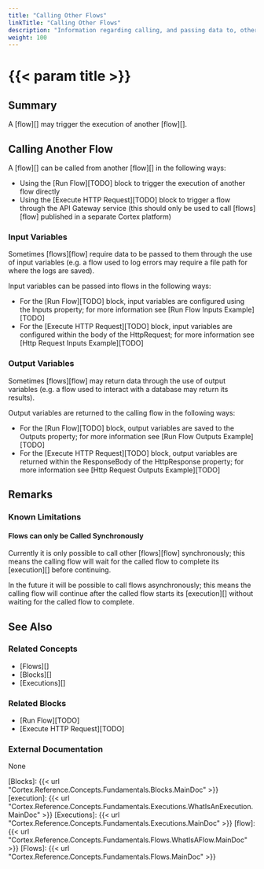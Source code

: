 ```yaml
---
title: "Calling Other Flows"
linkTitle: "Calling Other Flows"
description: "Information regarding calling, and passing data to, other flows."
weight: 100
---
```


# {{< param title >}}

## Summary

A [flow][] may trigger the execution of another [flow][].

## Calling Another Flow

A [flow][] can be called from another [flow][] in the following ways:

- Using the [Run Flow][TODO] block to trigger the execution of another flow directly
- Using the [Execute HTTP Request][TODO] block to trigger a flow through the API Gateway service (this should only be used to call [flows][flow] published in a separate Cortex platform)

### Input Variables

Sometimes [flows][flow] require data to be passed to them through the use of input variables (e.g. a flow used to log errors may require a file path for where the logs are saved).

Input variables can be passed into flows in the following ways:

- For the [Run Flow][TODO] block, input variables are configured using the Inputs property; for more information see [Run Flow Inputs Example][TODO]
- For the [Execute HTTP Request][TODO] block, input variables are configured within the body of the HttpRequest; for more information see [Http Request Inputs Example][TODO]

### Output Variables

Sometimes [flows][flow] may return data through the use of output variables (e.g. a flow used to interact with a database may return its results).

Output variables are returned to the calling flow in the following ways:

- For the [Run Flow][TODO] block, output variables are saved to the Outputs property; for more information see [Run Flow Outputs Example][TODO]
- For the [Execute HTTP Request][TODO] block, output variables are returned within the ResponseBody of the HttpResponse property; for more information see [Http Request Outputs Example][TODO]

## Remarks

### Known Limitations

#### Flows can only be Called Synchronously

Currently it is only possible to call other [flows][flow] synchronously; this means the calling flow will wait for the called flow to complete its [execution][] before continuing.

In the future it will be possible to call flows asynchronously; this means the calling flow will continue after the called flow starts its [execution][] without waiting for the called flow to complete.

## See Also

### Related Concepts

- [Flows][]
- [Blocks][]
- [Executions][]

### Related Blocks

- [Run Flow][TODO]
- [Execute HTTP Request][TODO]

### External Documentation

None

[Blocks]: {{< url "Cortex.Reference.Concepts.Fundamentals.Blocks.MainDoc" >}}
[execution]: {{< url "Cortex.Reference.Concepts.Fundamentals.Executions.WhatIsAnExecution.MainDoc" >}}
[Executions]: {{< url "Cortex.Reference.Concepts.Fundamentals.Executions.MainDoc" >}}
[flow]: {{< url "Cortex.Reference.Concepts.Fundamentals.Flows.WhatIsAFlow.MainDoc" >}}
[Flows]: {{< url "Cortex.Reference.Concepts.Fundamentals.Flows.MainDoc" >}}
